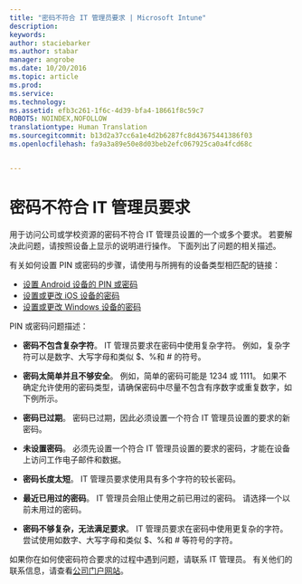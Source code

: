 ```yaml
---
title: "密码不符合 IT 管理员要求 | Microsoft Intune"
description: 
keywords: 
author: staciebarker
ms.author: stabar
manager: angrobe
ms.date: 10/20/2016
ms.topic: article
ms.prod: 
ms.service: 
ms.technology: 
ms.assetid: efb3c261-1f6c-4d39-bfa4-18661f8c59c7
ROBOTS: NOINDEX,NOFOLLOW
translationtype: Human Translation
ms.sourcegitcommit: b13d2a37cc6a1e4d2b6287fc8d43675441386f03
ms.openlocfilehash: fa9a3a89e50e8d03beb2efc067925ca0a4fcd68c


---
```


# 密码不符合 IT 管理员要求

用于访问公司或学校资源的密码不符合 IT 管理员设置的一个或多个要求。 若要解决此问题，请按照设备上显示的说明进行操作。 下面列出了问题的相关描述。

有关如何设置 PIN 或密码的步骤，请使用与所拥有的设备类型相匹配的链接：

- [设置 Android 设备的 PIN 或密码](set-your-pin-or-password-android.md)
- [设置或更改 iOS 设备的密码](set-or-change-your-passcode-ios.md)
- [设置或更改 Windows 设备的密码](set-or-change-your-password-windows.md)

PIN 或密码问题描述：

- **密码不包含复杂字符**。 IT 管理员要求在密码中使用复杂字符。 例如，复杂字符可以是数字、大写字母和类似 $、%和 # 的符号。 

- **密码太简单并且不够安全**。 例如，简单的密码可能是 1234 或 1111。 如果不确定允许使用的密码类型，请确保密码中尽量不包含有序数字或重复数字，如下例所示。

- **密码已过期**。 密码已过期，因此必须设置一个符合 IT 管理员设置的要求的新密码。

- **未设置密码**。 必须先设置一个符合 IT 管理员设置的要求的密码，才能在设备上访问工作电子邮件和数据。

- **密码长度太短**。 IT 管理员要求使用具有多个字符的较长密码。

- **最近已用过的密码**。 IT 管理员会阻止使用之前已用过的密码。 请选择一个以前未用过的密码。 

- **密码不够复杂，无法满足要求**。 IT 管理员要求在密码中使用更复杂的字符。 尝试使用如数字、大写字母和类似 $、%和 # 等符号的字符。 

如果你在如何使密码符合要求的过程中遇到问题，请联系 IT 管理员。 有关他们的联系信息，请查看[公司门户网站](http://portal.manage.microsoft.com)。



<!--HONumber=Oct16_HO3-->


